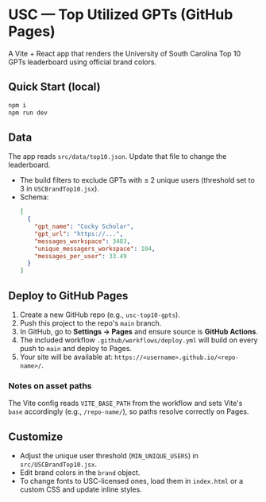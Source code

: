 # USC — Top Utilized GPTs (GitHub Pages)

A Vite + React app that renders the University of South Carolina Top 10 GPTs leaderboard using official brand colors.

## Quick Start (local)
```bash
npm i
npm run dev
```

## Data
The app reads `src/data/top10.json`. Update that file to change the leaderboard.
- The build filters to exclude GPTs with ≤ 2 unique users (threshold set to 3 in `USCBrandTop10.jsx`).
- Schema:
  ```json
  [
    {
      "gpt_name": "Cocky Scholar",
      "gpt_url": "https://...",
      "messages_workspace": 3483,
      "unique_messagers_workspace": 104,
      "messages_per_user": 33.49
    }
  ]
  ```

## Deploy to GitHub Pages
1. Create a new GitHub repo (e.g., `usc-top10-gpts`).
2. Push this project to the repo's `main` branch.
3. In GitHub, go to **Settings → Pages** and ensure source is **GitHub Actions**.
4. The included workflow `.github/workflows/deploy.yml` will build on every push to `main` and deploy to Pages.
5. Your site will be available at: `https://<username>.github.io/<repo-name>/`.

### Notes on asset paths
The Vite config reads `VITE_BASE_PATH` from the workflow and sets Vite's `base` accordingly (e.g., `/repo-name/`), so paths resolve correctly on Pages.

## Customize
- Adjust the unique user threshold (`MIN_UNIQUE_USERS`) in `src/USCBrandTop10.jsx`.
- Edit brand colors in the `brand` object.
- To change fonts to USC-licensed ones, load them in `index.html` or a custom CSS and update inline styles.
